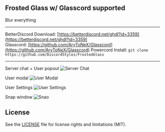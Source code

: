 ## Frosted Glass w/ Glasscord supported
Blur everything
- - -
BetterDiscord Download: [https://betterdiscord.net/ghdl?id=3359](https://betterdiscord.net/ghdl?id=3359)  
Glasscord: [https://github.com/AryToNeX/Glasscord](https://github.com/AryToNeX/Glasscord)
Powercord Install: `git clone https://github.com/DiscordStyles/FrostedGlass`
- - -

Server chat + User popout
![Server Chat](https://i.imgur.com/Nk3xjeN.png)

User modal
![User Modal](https://i.imgur.com/ARXYKTm.png)

User Settings
![User Settings](https://i.imgur.com/vU9oJ8R.png)

Snap window
![Snao](https://i.imgur.com/kmeZn39.png)

## License

See the [LICENSE](https://github.com/DiscordStyles/FrostedGlass/blob/master/LICENSE.md) file for license rights and limitations (MIT).
